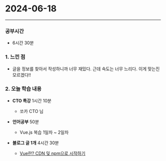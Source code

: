 # 2024-06-18

---

### 공부시간
- 6시간 30분

### 1. 느낀 점
- 글을 정보를 찾아서 작성하니까 너무 재밌다. 근데 속도는 너무 느리다. 이게 맞는진 모르겠다!!

### 2. 오늘 학습 내용

- **CTO 특강** 1시간 10분
  - 쏘카 CTO 님

- **언어공부** 50분
  - Vue.js 복습 1일차 ~ 2일차
 
- **블로그 글 1개** 4시간 30분
  - [Vue란? CDN 및 npm으로 시작하기](https://yesam.kr/vue%eb%9e%80-cdn-%eb%b0%8f-npm%ec%9c%bc%eb%a1%9c-%ec%8b%9c%ec%9e%91%ed%95%98%ea%b8%b0/
  ) 
